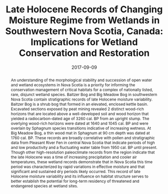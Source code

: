 ---
abstract: "An understanding of the morphological stability and succession of open water and wetland ecosystems in Nova Scotia is a priority for informing the conservation management of critical habitats for a complex of nationally listed, rare, disjunct wetland species. Baltzer Bog and Big Meadow Bog in southwestern Nova Scotia contain stratigraphic records of late Holocene moisture variability. Baltzer Bog is a shrub bog that formed in an elevated, enclosed kettle basin. Excavated sections exposed by peat mining revealed 2 distinct wood-rich horizons that are located above a well-developed soil and wood horizon that yielded a radiocarbon-dated age of 3260 cal. BP from an upright stump. The overlying wood-rich horizons were dated at 1640 and 1045 cal. BP and were overlain by Sphagnum species transitions indicative of increasing wetness. At Big Meadow Bog, a thin wood mat in Sphagnum at 90 cm depth was dated at 1760 cal. BP. These records are broadly correlative with pollen and stratigraphic data from Pleasant River Fen in central Nova Scotia that indicate periods of high and low productivity and a fluctuating water table from 1950 cal. BP until present. Though other high-resolution paleoclimate records from the region indicate that the late Holocene was a time of increasing precipitation and cooler air temperatures, these wetland records demonstrate that in Nova Scotia this time period was characterized by rapid variations in effective moisture and that significant and sustained dry periods likely occurred. This record of late Holocene moisture variability and its influence on habitat structure serves to better establish the potential for long-term residency of threatened and endangered species at wetland sites."
authors: ["Ian Spooner", "Sarah Principato", "Nicholas Hill", "Hilary White", "Dewey Dunnington", "Tom Neily", "Susann Stolze"]
date: "2017-09-09"
doi: "10.1656/045.024.0310"
featured: false
image:
  caption: ""
  focal_point: ""
  preview_only: false
projects: []
publication: "Northeastern Naturalist"
publication_short: ""
publication_types: ["2"]
summary: ""
tags: []
title: "Late Holocene Records of Changing Moisture Regime from Wetlands in Southwestern Nova Scotia, Canada: Implications for Wetland Conservation and Restoration"
url_code: ""
url_dataset: ""
url_pdf: ""
url_poster: ""
url_project: ""
url_slides: ""
url_source: ""
url_video: ""
---